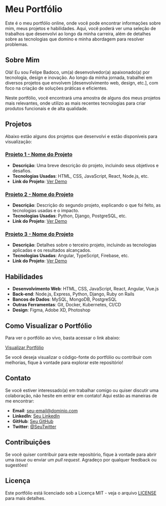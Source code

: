 # **Meu Portfólio**

Este é o meu portfólio online, onde você pode encontrar informações sobre mim, meus projetos e habilidades. Aqui, você poderá ver uma seleção de trabalhos que desenvolvi ao longo da minha carreira, além de detalhes sobre as tecnologias que domino e minha abordagem para resolver problemas.

## **Sobre Mim**

Olá! Eu sou Felipe Badoco, um(a) desenvolvedor(a) apaixonado(a) por tecnologia, design e inovação. Ao longo da minha jornada, trabalhei em diversos projetos que envolvem [desenvolvimento web, design, etc.], com foco na criação de soluções práticas e eficientes.

Neste portfólio, você encontrará uma amostra de alguns dos meus projetos mais relevantes, onde utilizo as mais recentes tecnologias para criar produtos funcionais e de alta qualidade.

## **Projetos**

Abaixo estão alguns dos projetos que desenvolvi e estão disponíveis para visualização:

### [Projeto 1 - Nome do Projeto](link-para-o-projeto)
- **Descrição**: Uma breve descrição do projeto, incluindo seus objetivos e desafios.
- **Tecnologias Usadas**: HTML, CSS, JavaScript, React, Node.js, etc.
- **Link do Projeto**: [Ver Demo](link-para-a-demo)

### [Projeto 2 - Nome do Projeto](link-para-o-projeto)
- **Descrição**: Descrição do segundo projeto, explicando o que foi feito, as tecnologias usadas e o impacto.
- **Tecnologias Usadas**: Python, Django, PostgreSQL, etc.
- **Link do Projeto**: [Ver Demo](link-para-a-demo)

### [Projeto 3 - Nome do Projeto](link-para-o-projeto)
- **Descrição**: Detalhes sobre o terceiro projeto, incluindo as tecnologias aplicadas e os resultados alcançados.
- **Tecnologias Usadas**: Angular, TypeScript, Firebase, etc.
- **Link do Projeto**: [Ver Demo](link-para-a-demo)

## **Habilidades**

- **Desenvolvimento Web**: HTML, CSS, JavaScript, React, Angular, Vue.js
- **Back-end**: Node.js, Express, Python, Django, Ruby on Rails
- **Bancos de Dados**: MySQL, MongoDB, PostgreSQL
- **Outras Ferramentas**: Git, Docker, Kubernetes, CI/CD
- **Design**: Figma, Adobe XD, Photoshop

## **Como Visualizar o Portfólio**

Para ver o portfólio ao vivo, basta acessar o link abaixo:

[Visualizar Portfólio](link-do-portfólio)

Se você deseja visualizar o código-fonte do portfólio ou contribuir com melhorias, fique à vontade para explorar este repositório!

## **Contato**

Se você estiver interessado(a) em trabalhar comigo ou quiser discutir uma colaboração, não hesite em entrar em contato! Aqui estão as maneiras de me encontrar:

- **Email**: [seu-email@dominio.com](mailto:seu-email@dominio.com)
- **LinkedIn**: [Seu LinkedIn](link-do-linkedin)
- **GitHub**: [Seu GitHub](link-do-github)
- **Twitter**: [@SeuTwitter](link-do-twitter)

## **Contribuições**

Se você quiser contribuir para este repositório, fique à vontade para abrir uma *issue* ou enviar um *pull request*. Agradeço por qualquer feedback ou sugestões!

## **Licença**

Este portfólio está licenciado sob a Licença MIT - veja o arquivo [LICENSE](LICENSE) para mais detalhes.
